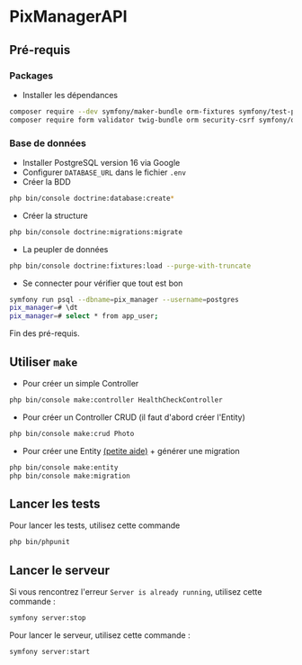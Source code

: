 # PixManagerAPI

## Pré-requis

### Packages

- Installer les dépendances
```sh
composer require --dev symfony/maker-bundle orm-fixtures symfony/test-pack
composer require form validator twig-bundle orm security-csrf symfony/orm-pack
```

### Base de données
- Installer PostgreSQL version 16 via Google
- Configurer `DATABASE_URL` dans le fichier `.env`
- Créer la BDD
```sh
php bin/console doctrine:database:create*
```
- Créer la structure
```sh
php bin/console doctrine:migrations:migrate
```
- La peupler de données
```sh
php bin/console doctrine:fixtures:load --purge-with-truncate

```
- Se connecter pour vérifier que tout est bon
```sh
symfony run psql --dbname=pix_manager --username=postgres
pix_manager=# \dt
pix_manager=# select * from app_user;
```
Fin des pré-requis.

## Utiliser `make`
- Pour créer un simple Controller
```sh
php bin/console make:controller HealthCheckController  
```

- Pour créer un Controller CRUD (il faut d'abord créer l'Entity)
```sh
php bin/console make:crud Photo
```

- Pour créer une Entity [(petite aide)](https://symfony.com/doc/current/doctrine.html#creating-an-entity-class) + générer une migration
```sh
php bin/console make:entity
php bin/console make:migration
```

## Lancer les tests

Pour lancer les tests, utilisez cette commande
```sh
php bin/phpunit
```

## Lancer le serveur

Si vous rencontrez l'erreur `Server is already running`, utilisez cette commande :
```sh
symfony server:stop
```

Pour lancer le serveur, utilisez cette commande :
```sh
symfony server:start
```
